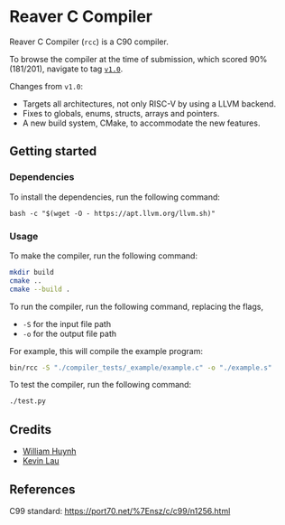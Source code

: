 # Reaver C Compiler

Reaver C Compiler (`rcc`) is a C90 compiler.

To browse the compiler at the time of submission, which scored 90\% (181/201),
navigate to tag [`v1.0`](https://github.com/saturn691/ReaverCompiler/tree/v1.0).

Changes from `v1.0`:
- Targets all architectures, not only RISC-V by using a LLVM backend.
- Fixes to globals, enums, structs, arrays and pointers.
- A new build system, CMake, to accommodate the new features.

## Getting started

### Dependencies

To install the dependencies, run the following command:

```
bash -c "$(wget -O - https://apt.llvm.org/llvm.sh)"
```

### Usage

To make the compiler, run the following command:

```bash
mkdir build
cmake ..
cmake --build .
```

To run the compiler, run the following command, replacing the flags,

- `-S` for the input file path
- `-o` for the output file path

For example, this will compile the example program:

```bash
bin/rcc -S "./compiler_tests/_example/example.c" -o "./example.s"
```

To test the compiler, run the following command:

```bash
./test.py
```

## Credits

- [William Huynh](https://www.linkedin.com/in/wh691/)
- [Kevin Lau](https://www.linkedin.com/in/kevinlau01/)

## References

C99 standard: https://port70.net/%7Ensz/c/c99/n1256.html

